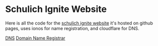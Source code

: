 # Schulich Ignite Website

Here is all the code for the [schulich ignite website](https://schulichignite.com/) it's hosted on github pages, uses ionos for name registration, and cloudflare for DNS.

[DNS](https://dash.cloudflare.com/login)
[Domain Name Registrar](https://login.ionos.ca/)
